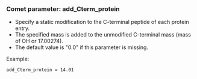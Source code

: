 ### Comet parameter: add_Cterm_protein

- Specify a static modification to the C-terminal peptide of each protein entry.
- The specified mass is added to the unmodified C-terminal mass (mass of OH or 17.00274).
- The default value is "0.0" if this parameter is missing.

Example:
```
add_Cterm_protein = 14.01
```

